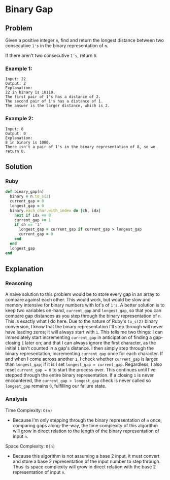 # Binary Gap
## Problem
Given a positive integer `n`, find and return the longest distance between two consecutive `1's` in the binary representation of `n`.

If there aren't two consecutive `1's`, return `0`.

### Example 1:
```
Input: 22
Output: 2
Explanation:
22 in binary is 10110.
The first pair of 1's has a distance of 2.
The second pair of 1's has a distance of 1.
The answer is the larger distance, which is 2.
```

### Example 2:
```
Input: 8
Output: 0
Explanation:
8 in binary is 1000.
There isn't a pair of 1's in the binary representation of 8, so we return 0.
```

## Solution
### Ruby
```ruby
def binary_gap(n)
  binary = n.to_s(2)
  current_gap = 0
  longest_gap = 0
  binary.each_char.with_index do |ch, idx|
    next if idx == 0
    current_gap += 1
    if ch == '1'
      longest_gap = current_gap if current_gap > longest_gap
      current_gap = 0
    end
  end
  longest_gap
end
```

## Explanation
### Reasoning
A naive solution to this problem would be to store every gap in an array to compare against each other. This would work, but would be slow and memory intensive for binary numbers with lot's of `1's`. A better solution is to keep two variables on-hand, `current_gap` and `longest_gap`, so that you can compare gap distances as you step through the binary representation of `n`. This is exactly what I do here. Due to the nature of Ruby's `to_s(2)` binary conversion, I know that  the binary representation I'll step through will never have leading zeros; it will always start with `1`. This tells me two things: I can immediately start incrementing `current_gap` in anticipation of finding a gap-closing `1` later on; and that I can always ignore the first character, as the initial `1` isn't counted in a gap's distance. I then simply step through the binary representation, incrementing `current_gap` once for each character. If and when I come across another `1`, I check whether `current_gap` is larger than `longest_gap`; if it is I set `longest_gap = current_gap`. Regardless, I also reset `current_gap = 0` to start the process over. This continues until I've stepped through the entire binary representation. If a closing `1` is never encountered, the `current_gap > longest_gap` check is never called so `longest_gap` remains `0`, fulfilling our failure state.

### Analysis
Time Complexity: `O(n)`
* Because I'm only stepping through the binary representation of `n` once, comparing gaps along-the-way, the time complexity of this algorithm will grow in direct relation to the length of the binary representation of input `n`.

Space Complexity: `O(n)`
* Because this algorithm is not assuming a base 2 input, it must convert and store a base 2 representation of the input number to step through. Thus its space complexity will grow in direct relation with the base 2 representation of input `n`.
